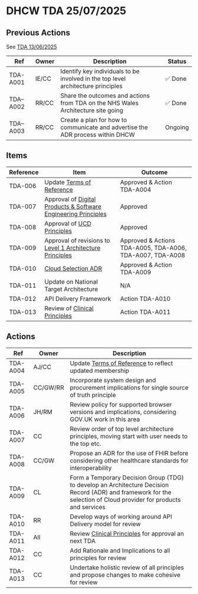 # DHCW TDA 25/07/2025

## Previous Actions

See [TDA 13/06/2025](../13-06-2025/index.md)

| Ref      | Owner | Description | Status |
| -------- | ----- | ----------- | ------ |
| TDA-A001 | IE/CC | Identify key individuals to be involved in the top level architecture principles | ✅ Done |
| TDA–A002 | RR/CC | Share the outcomes and actions from TDA on the NHS Wales Architecture site going | ✅ Done |
| TDA–A003 | RR/CC | Create a plan for how to communicate and advertise the ADR process within DHCW | Ongoing |

## Items

| Reference | Item | Outcome |
| --------- | ---- | ------- |
| TDA-006   | Update [Terms of Reference​](../../terms-of-reference/index.md) | Approved & Action TDA-A004 |
| TDA-007   | Approval of [Digital Products & Software Engineering ​Principles](../../../../principles/digital-products-and-software-engineering/index.md) | Approved |
| TDA-008   | Approval of [UCD Principles​](../../../../principles/user-centred-design/index.md) | Approved |
| TDA-009   | Approval of revisions to [Level 1 Architecture Principles​](../../../../principles/architecture-principles/index.md) | Approved & Actions TDA-A005, TDA-A006, TDA-A007, TDA-A008 |
| TDA-010   | [Cloud Selection ADR​](https://github.com/GIGCymru/architecture/issues/30) | Approved & Action TDA-A009 |
| TDA-011   | Update on National Target Architecture ​| N/A |
| TDA-012   | API Delivery Framework​ | Action TDA-A010 |
| TDA-013   | Review of [Clinical Principles​](../../../../principles/clinical/index.md) | Action TDA-A011 |

## Actions

| Ref      | Owner    | Description |
| -------- | -------- | ----------- |
| TDA-A004 | AJ/CC    | Update [Terms of Reference​](../../terms-of-reference/index.md) to reflect updated membership |
| TDA-A005 | CC/GW/RR | Incorporate system design and procurement implications for single source of truth principle |
| TDA-A006 | JH/RM    | Review policy for supported browser versions and implications, considering GOV.UK work in this area |
| TDA-A007 | CC       | Review order of top level architecture principles, moving start with user needs to the top etc. |
| TDA-A008 | CC/GW    | Propose an ADR for the use of FHIR before considering other healthcare standards for interoperability |
| TDA-A009 | CL       | Form a Temporary Decision Group (TDG) to develop an Architecture Decision Record (ADR) and framework for the selection of Cloud provider for products and services |
| TDA-A010 | RR       | Develop ways of working around API Delivery model for review |
| TDA-A011 | All      | Review [Clinical Principles​](../../../../principles/clinical/index.md) for approval an next TDA |
| TDA-A012 | CC       | Add Rationale and Implications to all principles for review |
| TDA-A013 | CC       | Undertake holistic review of all principles and propose changes to make cohesive for review |
